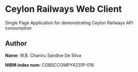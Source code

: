# Ceylon Railways Web Client

Single Page Application for demonstrating Ceylon Railways API consumption

## Author
**Name**: W.B. Chaniru Sandive De Silva

**NIBM index num**: COBSCCOMPY4231P-016
